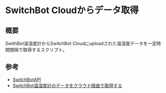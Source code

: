 # SwitchBot Cloudからデータ取得

## 概要
SwithBot温湿度計からSwitchBot Cloudにuploadされた温湿度データを一定時間間隔で取得するスクリプト。
## 参考
 * [SwitchBotAPI](https://github.com/OpenWonderLabs/SwitchBotAPI)
 * [SwitchBot温湿度計のデータをクラウド経由で取得する](https://zenn.dev/mamamajohn/articles/bc4350b2ed26fc)